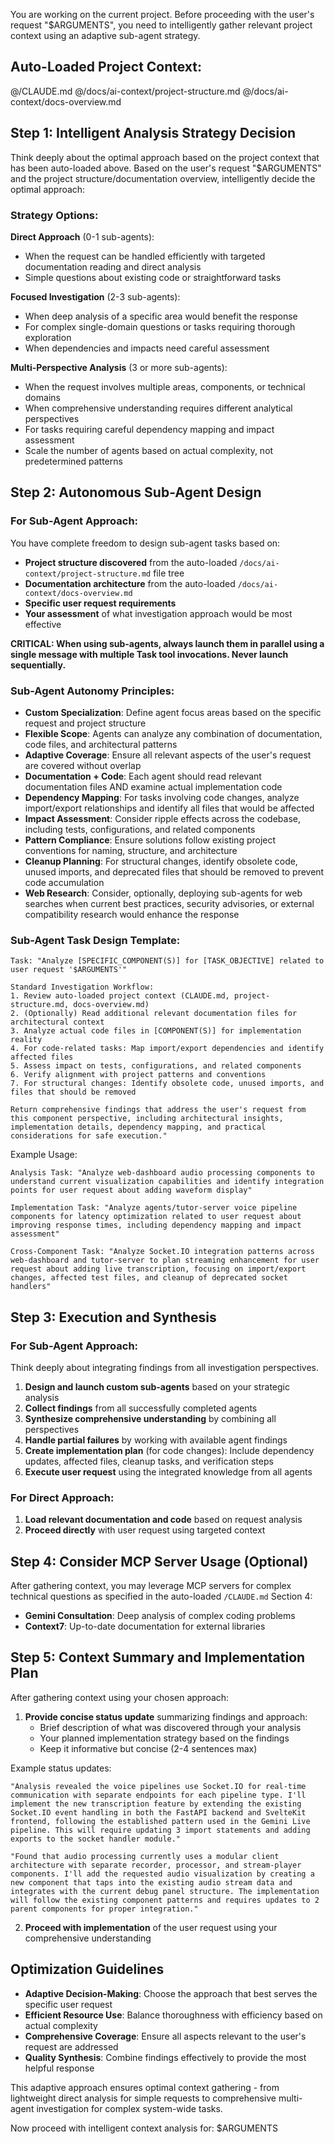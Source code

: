 You are working on the current project. Before proceeding with the user's request "$ARGUMENTS", you need to intelligently gather relevant project context using an adaptive sub-agent strategy.

## Auto-Loaded Project Context:
@/CLAUDE.md
@/docs/ai-context/project-structure.md
@/docs/ai-context/docs-overview.md

## Step 1: Intelligent Analysis Strategy Decision
Think deeply about the optimal approach based on the project context that has been auto-loaded above. Based on the user's request "$ARGUMENTS" and the project structure/documentation overview, intelligently decide the optimal approach:

### Strategy Options:
**Direct Approach** (0-1 sub-agents):
- When the request can be handled efficiently with targeted documentation reading and direct analysis
- Simple questions about existing code or straightforward tasks

**Focused Investigation** (2-3 sub-agents):
- When deep analysis of a specific area would benefit the response
- For complex single-domain questions or tasks requiring thorough exploration
- When dependencies and impacts need careful assessment

**Multi-Perspective Analysis** (3 or more sub-agents):
- When the request involves multiple areas, components, or technical domains
- When comprehensive understanding requires different analytical perspectives
- For tasks requiring careful dependency mapping and impact assessment
- Scale the number of agents based on actual complexity, not predetermined patterns

## Step 2: Autonomous Sub-Agent Design

### For Sub-Agent Approach:
You have complete freedom to design sub-agent tasks based on:
- **Project structure discovered** from the auto-loaded `/docs/ai-context/project-structure.md` file tree
- **Documentation architecture** from the auto-loaded `/docs/ai-context/docs-overview.md`
- **Specific user request requirements**
- **Your assessment** of what investigation approach would be most effective

**CRITICAL: When using sub-agents, always launch them in parallel using a single message with multiple Task tool invocations. Never launch sequentially.**

### Sub-Agent Autonomy Principles:
- **Custom Specialization**: Define agent focus areas based on the specific request and project structure
- **Flexible Scope**: Agents can analyze any combination of documentation, code files, and architectural patterns
- **Adaptive Coverage**: Ensure all relevant aspects of the user's request are covered without overlap
- **Documentation + Code**: Each agent should read relevant documentation files AND examine actual implementation code
- **Dependency Mapping**: For tasks involving code changes, analyze import/export relationships and identify all files that would be affected
- **Impact Assessment**: Consider ripple effects across the codebase, including tests, configurations, and related components
- **Pattern Compliance**: Ensure solutions follow existing project conventions for naming, structure, and architecture
- **Cleanup Planning**: For structural changes, identify obsolete code, unused imports, and deprecated files that should be removed to prevent code accumulation
- **Web Research**: Consider, optionally, deploying sub-agents for web searches when current best practices, security advisories, or external compatibility research would enhance the response

### Sub-Agent Task Design Template:
```
Task: "Analyze [SPECIFIC_COMPONENT(S)] for [TASK_OBJECTIVE] related to user request '$ARGUMENTS'"

Standard Investigation Workflow:
1. Review auto-loaded project context (CLAUDE.md, project-structure.md, docs-overview.md)
2. (Optionally) Read additional relevant documentation files for architectural context
3. Analyze actual code files in [COMPONENT(S)] for implementation reality
4. For code-related tasks: Map import/export dependencies and identify affected files
5. Assess impact on tests, configurations, and related components
6. Verify alignment with project patterns and conventions
7. For structural changes: Identify obsolete code, unused imports, and files that should be removed

Return comprehensive findings that address the user's request from this component perspective, including architectural insights, implementation details, dependency mapping, and practical considerations for safe execution."
```

Example Usage:
```
Analysis Task: "Analyze web-dashboard audio processing components to understand current visualization capabilities and identify integration points for user request about adding waveform display"

Implementation Task: "Analyze agents/tutor-server voice pipeline components for latency optimization related to user request about improving response times, including dependency mapping and impact assessment"

Cross-Component Task: "Analyze Socket.IO integration patterns across web-dashboard and tutor-server to plan streaming enhancement for user request about adding live transcription, focusing on import/export changes, affected test files, and cleanup of deprecated socket handlers"
```

## Step 3: Execution and Synthesis

### For Sub-Agent Approach:
Think deeply about integrating findings from all investigation perspectives.
1. **Design and launch custom sub-agents** based on your strategic analysis
2. **Collect findings** from all successfully completed agents
3. **Synthesize comprehensive understanding** by combining all perspectives
4. **Handle partial failures** by working with available agent findings
5. **Create implementation plan** (for code changes): Include dependency updates, affected files, cleanup tasks, and verification steps
6. **Execute user request** using the integrated knowledge from all agents

### For Direct Approach:
1. **Load relevant documentation and code** based on request analysis
2. **Proceed directly** with user request using targeted context

## Step 4: Consider MCP Server Usage (Optional)

After gathering context, you may leverage MCP servers for complex technical questions as specified in the auto-loaded `/CLAUDE.md` Section 4:
- **Gemini Consultation**: Deep analysis of complex coding problems
- **Context7**: Up-to-date documentation for external libraries

## Step 5: Context Summary and Implementation Plan

After gathering context using your chosen approach:
1. **Provide concise status update** summarizing findings and approach:
   - Brief description of what was discovered through your analysis
   - Your planned implementation strategy based on the findings
   - Keep it informative but concise (2-4 sentences max)

Example status updates:
```
"Analysis revealed the voice pipelines use Socket.IO for real-time communication with separate endpoints for each pipeline type. I'll implement the new transcription feature by extending the existing Socket.IO event handling in both the FastAPI backend and SvelteKit frontend, following the established pattern used in the Gemini Live pipeline. This will require updating 3 import statements and adding exports to the socket handler module."

"Found that audio processing currently uses a modular client architecture with separate recorder, processor, and stream-player components. I'll add the requested audio visualization by creating a new component that taps into the existing audio stream data and integrates with the current debug panel structure. The implementation will follow the existing component patterns and requires updates to 2 parent components for proper integration."
```

2. **Proceed with implementation** of the user request using your comprehensive understanding

## Optimization Guidelines

- **Adaptive Decision-Making**: Choose the approach that best serves the specific user request
- **Efficient Resource Use**: Balance thoroughness with efficiency based on actual complexity
- **Comprehensive Coverage**: Ensure all aspects relevant to the user's request are addressed
- **Quality Synthesis**: Combine findings effectively to provide the most helpful response

This adaptive approach ensures optimal context gathering - from lightweight direct analysis for simple requests to comprehensive multi-agent investigation for complex system-wide tasks.

Now proceed with intelligent context analysis for: $ARGUMENTS
